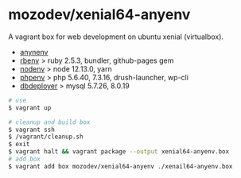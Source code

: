 # mozodev/xenial64-anyenv

A vagrant box for web development on ubuntu xenial (virtualbox).

- [anynenv](https://github.com/anyenv/anyenv)
- [rbenv](https://github.com/rbenv/rbenv) > ruby 2.5.3, bundler, github-pages gem
- [nodenv](https://github.com/nodenv/nodenv) > node 12.13.0, yarn
- [phpenv](https://github.com/phpenv/phpenv) > php 5.6.40, 7.3.16, drush-launcher, wp-cli
- [dbdeployer](https://github.com/datacharmer/dbdeployer) > mysql 5.7.26, 8.0.19

```zsh
# use
$ vagrant up

# cleanup and build box
$ vagrant ssh
$ /vagrant/cleanup.sh
$ exit
$ vagrant halt && vagrant package --output xenial64-anyenv.box
# add box
$ vagrant add box mozodev/xenial64-anyenv ./xenail64-anyenv.box
```
